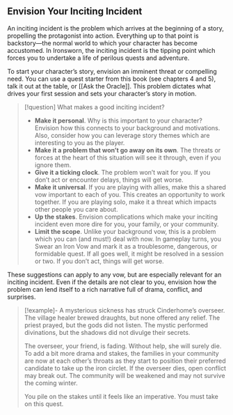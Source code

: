 ## Envision Your Inciting Incident
An inciting incident is the problem which arrives at the beginning of a story, propelling the protagonist into action. Everything up to that point is backstory—the normal world to which your character has become accustomed. In Ironsworn, the inciting incident is the tipping point which forces you to undertake a life of perilous quests and adventure.

To start your character’s story, envision an imminent threat or compelling need. You can use a quest starter from this book (see chapters 4 and 5), talk it out at the table, or [[Ask the Oracle]]. This problem dictates what drives your first session and sets your character’s story in motion.

>[!question] What makes a good inciting incident?
>- **Make it personal**. Why is this important to your character? Envision how this connects to your background and motivations. Also, consider how you can leverage story themes which are interesting to you as the player.
>- **Make it a problem that won’t go away on its own**. The threats or forces at the heart of this situation will see it through, even if you ignore them.
>- **Give it a ticking clock**. The problem won’t wait for you. If you don’t act or encounter delays, things will get worse.
>- **Make it universal**. If you are playing with allies, make this a shared vow important to each of you. This creates an opportunity to work together. If you are playing solo, make it a threat which impacts other people you care about.
>- **Up the stakes**. Envision complications which make your inciting incident even more dire for you, your family, or your community.
>- **Limit the scope**. Unlike your background vow, this is a problem which you can (and must!) deal with now. In gameplay turns, you Swear an Iron Vow and mark it as a troublesome, dangerous, or formidable quest. If all goes well, it might be resolved in a session or two. If you don’t act, things will get worse.

These suggestions can apply to any vow, but are especially relevant for an inciting incident. Even if the details are not clear to you, envision how the problem can lend itself to a rich narrative full of drama, conflict, and surprises.

>[!example]-
>A mysterious sickness has struck Cinderhome’s overseer. The village healer brewed draughts, but none offered any relief. The priest prayed, but the gods did not listen. The mystic performed divinations, but the shadows did not divulge their secrets.
>
>The overseer, your friend, is fading. Without help, she will surely die. To add a bit more drama and stakes, the families in your community are now at each other’s throats as they start to position their preferred candidate to take up the iron circlet. If the overseer dies, open conflict may break out. The community will be weakened and may not survive the coming winter.
>
>You pile on the stakes until it feels like an imperative. You must take on this quest.